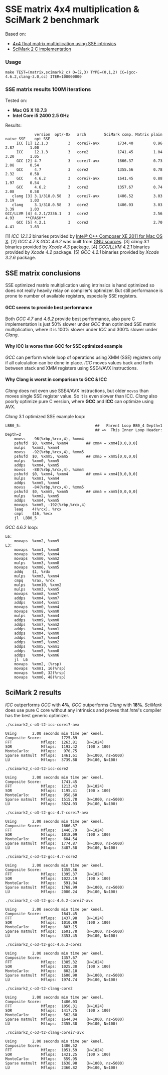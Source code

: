 # SSE matrix 4x4 multiplication & SciMark 2 benchmark

Based on:

* [4x4 float matrix multiplication using SSE intrinsics](http://fhtr.blogspot.com/2010/02/4x4-float-matrix-multiplication-using.html)
* [SciMark 2 C implementation](http://leonardo-m.livejournal.com/82803.html)

### Usage

`make TEST=(matrix,scimark2_c) O=(2,3) TYPE=(0,1,2) CC=(gcc-4.6.2,clang-3.0,cc) ITER=100000000`

### SSE matrix results 100M iterations

Tested on:

* **Mac OS X 10.7.3**
* **Intel Core i5 2400 2.5 GHz**

Results:

	             version  opt/-Ox   arch        SciMark comp. Matrix plain  naive SSE    opt SSE
	     ICC [1] 12.1.3         3   corei7-avx        1734.40         0.96       2.87       1.00
	     ICC     12.1.3         3   core2             1741.45         1.04       3.20       1.05
	     GCC [2] 4.7            3   corei7-avx        1666.37         0.73       2.08       0.54
	     GCC     4.7            3   core2             1355.56         0.78       2.32       0.58
	     GCC     4.6.2          3   corei7-avx        1641.45         0.88       1.97       0.54
	     GCC     4.6.2          3   core2             1357.67         0.74       2.08       0.58
	   clang [3] 3.1/318.0.58   3   corei7-avx        1406.52         3.03       3.19       1.03
	   clang     3.1/318.0.58   3   core2             1406.03         3.03       3.39       1.03
	GCC/LLVM [4] 4.2.1/2336.1   3   core2                             2.56       4.93     **CRASH**
	     GCC [5] 4.2.1          3   core2                             2.70       4.41       1.63

[1] *ICC 12.1.3* binaries provided by [Intel® C++ Composer XE 2011 for Mac OS X](http://software.intel.com/en-us/articles/intel-composer-xe/).
[2] *GCC 4.7* & *GCC 4.6.2* was built from [GNU sources](http://gcc.gnu.org/).
[3] *clang 3.1* binaries provided by *Xcode 4.3* package.
[4] *GCC/LLVM 4.2.1* binaries provided by *Xcode 4.2* package.
[5] *GCC 4.2.1* binaries provided by *Xcode 3.2.6* package.

## SSE matrix conclusions

SSE optimized matrix multiplication using intrinsics is hand optimized so does not really heavily relay on compiler's optimizer. But still performance is prone to number of available registers, especially SSE registers.

#### GCC seems to provide best performance

Both *GCC 4.7* and *4.6.2* provide best performance, also pure C implementation is just 50% slower under *GCC* than optimized SSE matrix multiplication, where it is 100% slower under *ICC* and 300% slower under *Clang*.

#### Why ICC is worse than GCC for SSE optimized example

*GCC* can perform whole loop of operations using XMM (SSE) registers only if all calculation can be done in place. *ICC* moves values back and forth between stack and XMM registers using SSE4/AVX instructions.

#### Why Clang is worst in comparison to GCC & ICC

*Clang* does not even use SSE4/AVX instructions, but older `movss` than moves single SSE register value. So it is even slower than ICC. *Clang* also poorly optimize pure C version, where **GCC** and **ICC** can optimize using AVX.

*Clang* 3.1 optimized SSE example loop:

	LBB0_5:                                 ##   Parent Loop BB0_4 Depth=1
	                                        ## =>  This Inner Loop Header: Depth=2
		movss	-96(%rbp,%rcx,4), %xmm4
		pshufd	$0, %xmm4, %xmm4        ## xmm4 = xmm4[0,0,0,0]
		mulps	%xmm3, %xmm4
		movss	-92(%rbp,%rcx,4), %xmm5
		pshufd	$0, %xmm5, %xmm5        ## xmm5 = xmm5[0,0,0,0]
		mulps	%xmm0, %xmm5
		addps	%xmm4, %xmm5
		movss	-88(%rbp,%rcx,4), %xmm4
		pshufd	$0, %xmm4, %xmm4        ## xmm4 = xmm4[0,0,0,0]
		mulps	%xmm1, %xmm4
		addps	%xmm5, %xmm4
		movss	-84(%rbp,%rcx,4), %xmm5
		pshufd	$0, %xmm5, %xmm5        ## xmm5 = xmm5[0,0,0,0]
		mulps	%xmm2, %xmm5
		addps	%xmm4, %xmm5
		movaps	%xmm5, -192(%rbp,%rcx,4)
		leaq	4(%rcx), %rcx
		cmpl	$16, %ecx
		jl	LBB0_5

*GCC* 4.6.2 loop:

	L6:
		movaps	%xmm2, %xmm9
	L3:
		movaps	%xmm1, %xmm8
		movaps	%xmm9, %xmm4
		movaps	%xmm0, %xmm2
		mulps	%xmm3, %xmm8
		movaps	%xmm6, %xmm5
		addq	$1, %rdx
		mulps	%xmm3, %xmm4
		cmpq	%rax, %rdx
		mulps	%xmm10, %xmm2
		mulps	%xmm3, %xmm5
		movaps	%xmm8, %xmm7
		addps	%xmm4, %xmm7
		addps	%xmm4, %xmm1
		movaps	%xmm0, %xmm4
		movaps	%xmm8, %xmm0
		mulps	%xmm3, %xmm4
		addps	%xmm9, %xmm0
		addps	%xmm7, %xmm2
		addps	%xmm4, %xmm1
		addps	%xmm4, %xmm0
		addps	%xmm7, %xmm4
		addps	%xmm5, %xmm2
		addps	%xmm5, %xmm1
		addps	%xmm5, %xmm0
		addps	%xmm4, %xmm6
		jl	L6
		movaps	%xmm2, (%rsp)
		movaps	%xmm1, 16(%rsp)
		movaps	%xmm0, 32(%rsp)
		movaps	%xmm6, 48(%rsp)

## SciMark 2 results

*ICC* outperforms *GCC* with **4%**, *GCC* outperforms *Clang* with **18%**. *SciMark* does use pure C core without any intrinsics and proves that *Intel*'s compiler has the best generic optimizer.

`./scimark2_c-o3-t2-icc-corei7-avx`

	Using       2.00 seconds min time per kenel.
	Composite Score:         1725.89
	FFT             Mflops:  1263.81    (N=1024)
	SOR             Mflops:  1193.42    (100 x 100)
	MonteCarlo:     Mflops:   970.75
	Sparse matmult  Mflops:  1461.61    (N=1000, nz=5000)
	LU              Mflops:  3739.88    (M=100, N=100)

`./scimark2_c-o3-t2-icc-core2`

	Using       2.00 seconds min time per kenel.
	Composite Score:         1741.45
	FFT             Mflops:  1213.43    (N=1024)
	SOR             Mflops:  1195.41    (100 x 100)
	MonteCarlo:     Mflops:   958.60
	Sparse matmult  Mflops:  1515.78    (N=1000, nz=5000)
	LU              Mflops:  3824.03    (M=100, N=100)

`./scimark2_c-o3-t2-gcc-4.7-corei7-avx`

	Using       2.00 seconds min time per kenel.
	Composite Score:         1666.37
	FFT             Mflops:  1446.79    (N=1024)
	SOR             Mflops:  1018.09    (100 x 100)
	MonteCarlo:     Mflops:   604.54
	Sparse matmult  Mflops:  1774.87    (N=1000, nz=5000)
	LU              Mflops:  3487.58    (M=100, N=100)

`./scimark2_c-o3-t2-gcc-4.7-core2`

	Using       2.00 seconds min time per kenel.
	Composite Score:         1355.56
	FFT             Mflops:  1395.37    (N=1024)
	SOR             Mflops:  1022.19    (100 x 100)
	MonteCarlo:     Mflops:   591.04
	Sparse matmult  Mflops:  1768.99    (N=1000, nz=5000)
	LU              Mflops:  2000.24    (M=100, N=100)

`./scimark2_c-o3-t2-gcc-4.6.2-corei7-avx`

	Using       2.00 seconds min time per kenel.
	Composite Score:         1641.45
	FFT             Mflops:  1437.98    (N=1024)
	SOR             Mflops:  1010.89    (100 x 100)
	MonteCarlo:     Mflops:   803.15
	Sparse matmult  Mflops:  1601.78    (N=1000, nz=5000)
	LU              Mflops:  3353.45    (M=100, N=100)

`./scimark2_c-o3-t2-gcc-4.6.2-core2`

	Using       2.00 seconds min time per kenel.
	Composite Score:         1357.67
	FFT             Mflops:  1385.32    (N=1024)
	SOR             Mflops:  1025.30    (100 x 100)
	MonteCarlo:     Mflops:   802.10
	Sparse matmult  Mflops:  1600.90    (N=1000, nz=5000)
	LU              Mflops:  1974.74    (M=100, N=100)

`./scimark2_c-o3-t2-clang-core2`

	Using       2.00 seconds min time per kenel.
	Composite Score:         1406.03
	FFT             Mflops:  1050.31    (N=1024)
	SOR             Mflops:  1417.75    (100 x 100)
	MonteCarlo:     Mflops:   562.68
	Sparse matmult  Mflops:  1644.04    (N=1000, nz=5000)
	LU              Mflops:  2355.38    (M=100, N=100)

`./scimark2_c-o3-t2-clang-corei7-avx`

	Using       2.00 seconds min time per kenel.
	Composite Score:         1406.52
	FFT             Mflops:  1051.59    (N=1024)
	SOR             Mflops:  1421.25    (100 x 100)
	MonteCarlo:     Mflops:   559.95
	Sparse matmult  Mflops:  1638.98    (N=1000, nz=5000)
	LU              Mflops:  2360.82    (M=100, N=100)
